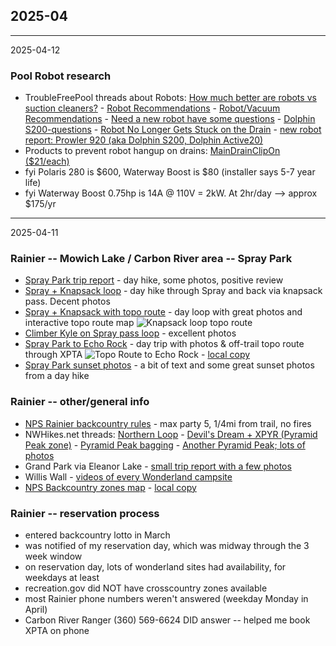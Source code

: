 ## 2025-04

---

2025-04-12

### Pool Robot research

* TroubleFreePool threads about Robots:
  [How much better are robots vs suction cleaners?][tfp1] - 
  [Robot Recommendations][tfp2] - 
  [Robot/Vacuum Recommendations][tfp3] -
  [Need a new robot have some questions][tfp4] -
  [Dolphin S200-questions][tfp5] -
  [Robot No Longer Gets Stuck on the Drain][tfp6] -
  [new robot report: Prowler 920 (aka Dolphin S200, Dolphin Active20)][tfp7]
* Products to prevent robot hangup on drains:
  [MainDrainClipOn ($21/each)][maindrain]
* fyi Polaris 280 is $600, Waterway Boost is $80 (installer says 5-7 year life)
* fyi Waterway Boost 0.75hp is 14A @ 110V = 2kW.  At 2hr/day --> approx $175/yr

[tfp1]: https://www.troublefreepool.com/threads/how-much-better-are-robots-vs-suction-cleaners.180677/page-2
[tfp2]: https://www.troublefreepool.com/threads/robot-recommendations.289052/
[tfp3]: https://www.troublefreepool.com/threads/robot-vacuum-recommendations.304263/
[tfp4]: https://www.troublefreepool.com/threads/need-a-new-robot-have-some-questions.293102/
[tfp5]: https://www.troublefreepool.com/threads/dolphin-s200-questions.252991/
[tfp6]: https://www.troublefreepool.com/threads/robot-no-longer-gets-stuck-on-the-drain.291669/
[tfp7]: https://www.troublefreepool.com/threads/new-robot-report-prowler-920-aka-dolphin-s200-dolphin-active20.308318/
[maindrain]: https://www.maindrainclipon.com/waterways-640-231xv-high-profile


---

2025-04-11

### Rainier -- Mowich Lake / Carbon River area -- Spray Park

* [Spray Park trip report][morgan] - day hike, some photos, positive review 
* [Spray + Knapsack loop][knapsack] - day hike through Spray and back via knapsack pass. Decent photos
* [Spray + Knapsack with topo route][jay] - day loop with great photos and interactive topo route map
  ![Knapsack loop topo route][knapsack-topo-local]
* [Climber Kyle on Spray pass loop][kyle] - excellent photos
* [Spray Park to Echo Rock][jim] - day trip with photos & off-trail topo route through XPTA
   ![Topo Route to Echo Rock][jim-img] - [local copy][jim-img-local]
* [Spray Park sunset photos][jack] - a bit of text and some great sunset photos from a day hike

### Rainier -- other/general info

* [NPS Rainier backcountry rules][nps-backcountry] - max party 5, 1/4mi from trail, no fires
* NWHikes.net threads: 
  [Northern Loop][northern-loop] - [Devil's Dream + XPYR (Pyramid Peak zone)][xpyr] -
  [Pyramid Peak bagging][xpyr2] - [Another Pyramid Peak; lots of photos][xpyr3]
* Grand Park via Eleanor Lake - [small trip report with a few photos][xgra]
* Willis Wall - [videos of every Wonderland campsite][wonderland-sites]
* [NPS Backcountry zones map][nps-zones] - [local copy][nps-zones-local]

### Rainier -- reservation process

* entered backcountry lotto in March
* was notified of my reservation day, which was midway through the 3 week window
* on reservation day, lots of wonderland sites had availability, for weekdays at least
* recreation.gov did NOT have crosscountry zones available
* most Rainier phone numbers weren't answered (weekday Monday in April)
* Carbon River Ranger (360) 569-6624 DID answer -- helped me book XPTA on phone

[morgan]: https://wherearethosemorgans.com/spray-park-trail-mt-rainier-hike/
[knapsack]: https://photoseek.com/2020/2020-aug-spray-park-knapsack-pass-loop-trail-mt-rainier-np/
[kyle]: https://climberkyle.com/2023/08/13/spray-park-loop/
[jim]: https://trailcatjim.com/echo-rock-via-southwest-face/
[jack]: https://www.jacknicholsphoto.com/journal/2021-10-5/spray-park
[jay]: https://jaysjourneys.com/2016/08/06/spray-park-and-knapsack-pass/

[nps-backcountry]: https://www.nps.gov/mora/planyourvisit/wilderness-guidelines-and-regulations.htm
[nps-zones]: https://npgallery.nps.gov/GetAsset/c691150a-adc1-4682-95f4-ecf4c4cf6d17/original?
[northern-loop]: https://www.nwhikers.net/forums/viewtopic.php?p=992832
[xpyr]: https://www.nwhikers.net/forums/viewtopic.php?p=990857
[xpyr2]: https://www.nwhikers.net/forums/viewtopic.php?t=8012855
[xpyr3]: https://www.nwhikers.net/forums/viewtopic.php?t=7986941
[xgra]: https://hikingtahoma.com/GrandParkViaLakeEleanor/
[wonderland-sites]: https://www.williswall.com/alternate-wonderland-trail-camps

[jim-img]: https://i0.wp.com/trailcatjim.com/wp-content/uploads/2006/07/26.EchoRockMap.jpg?w=988&ssl=1
[jim-img-local]: data-files/2025/04/echo-rock-route.jpg
[knapsack-topo-local]: data-files/2025/04/knapsack-loop-topo.png
[nps-zones-local]: data-files/2025/04/rainier-zones.pdf

